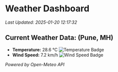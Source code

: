 
# Weather Dashboard

_Last Updated: 2025-01-20 12:17:32_

## Current Weather Data: (Pune, MH)
- **Temperature:** 28.6 °C ![Temperature Badge](https://img.shields.io/badge/Temperature-Medium%20Temp-green)
- **Wind Speed:** 7.2 km/h ![Wind Speed Badge](https://img.shields.io/badge/Wind%20Speed-Low%20Wind-blue)

*Powered by Open-Meteo API*

